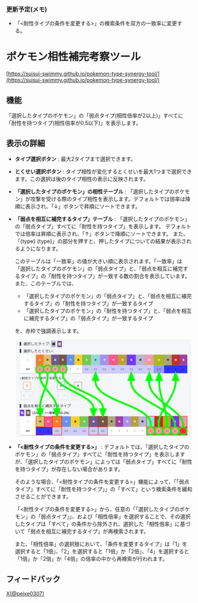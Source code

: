 ### 更新予定(メモ)
- 「<耐性タイプの条件を変更する>」の検索条件を双方の一致率に変更する。

# ポケモン相性補完考察ツール
[https://suisui-swimmy.github.io/pokemon-type-synergy-tool/](https://suisui-swimmy.github.io/pokemon-type-synergy-tool/)


## 機能
  「選択したタイプのポケモン」の「弱点タイプ(相性倍率が2以上)」すべてに「耐性を持つタイプ(相性倍率が0.5以下)」を表示します。


## 表示の詳細
- **タイプ選択ボタン** : 最大2タイプまで選択できます。

- **とくせい選択ボタン** : タイプ相性が変化するとくせいを最大1つまで選択できます。この選択は後のタイプ相性の表示に反映されます。

- **「選択したタイプのポケモン」の相性テーブル** : 「選択したタイプのポケモン」が攻撃を受ける際のタイプ相性を表示します。デフォルトでは倍率は降順に表示され、「↓」ボタンで昇順にソートできます。

- **「弱点を相互に補完するタイプ」テーブル** : 「選択したタイプのポケモン」の「弱点タイプ」すべてに「耐性を持つタイプ」を表示します。
デフォルトでは倍率は昇順に表示され、「↑」ボタンで降順にソートできます。
また、「{type} {type}」の部分を押すと、押したタイプについての結果が表示されるようになります。

  このテーブルは「一致率」の値が大きい順に表示されます。「一致率」は「選択したタイプのポケモン」の「弱点タイプ」と、「弱点を相互に補完するタイプ」の「耐性を持つタイプ」が一致する数の割合を表示しています。
  また、このテーブルでは、
    - 「選択したタイプのポケモン」の「弱点タイプ」と、「弱点を相互に補完するタイプ」の「耐性を持つタイプ」が一致するタイプ
    - 「選択したタイプのポケモン」の「耐性を持つタイプ」と、「弱点を相互に補完するタイプ」の「弱点タイプ」が一致するタイプ

  を、赤枠で強調表示します。

  ![README_1.png](https://github.com/suisui-swimmy/pokemon-type-synergy-tool/blob/main/README_1.png?raw=true)


- **「<耐性タイプの条件を変更する>」** : デフォルトでは、「選択したタイプのポケモン」の「弱点タイプ」すべてに「耐性を持つタイプ」を表示しますが、「選択したタイプのポケモン」によっては「弱点タイプ」すべてに「耐性を持つタイプ」が存在しない場合があります。

  そのような場合、「<耐性タイプの条件を変更する>」機能によって、「「弱点タイプ」すべてに「耐性を持つタイプ」」の「すべて」という検索条件を緩和させることができます。

  「<耐性タイプの条件を変更する>」から、任意の「「選択したタイプのポケモン」の「弱点タイプ」」、および「相性倍率」を選択することで、その選択したタイプは「すべて」の条件から除外され、選択した「相性倍率」に基づいて「弱点を相互に補完するタイプ」が再検索されます。

  また、「相性倍率」の選択肢において、「条件を変更するタイプ」は「1」を選択すると「1倍」、「2」を選択すると「1倍」か「2倍」、「4」を選択すると「1倍」か「2倍」か「4倍」の倍率の中から再検索が行われます。

## フィードバック
[X(@peixe0307)](https://x.com/peixe0307)
